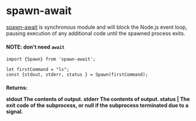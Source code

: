 # spawn-await

[spawn-await](https://github.com/mohammadyaser/spawn-await) is synchronous module and will block the Node.js event loop, pausing execution of any additional code until the spawned process exits.

#### NOTE: don't need `await`

```
import {Spawn} from 'spawn-await'; 
  
let firstCommand = "ls";
const {stdout, stderr, status } = Spawn(firstCommand);
```

#### Returns: <Object>
stdout <string> The contents of output.
stderr <string> The contents of output.
status <number> | <null> The exit code of the subprocess, or null if the subprocess terminated due to a signal.